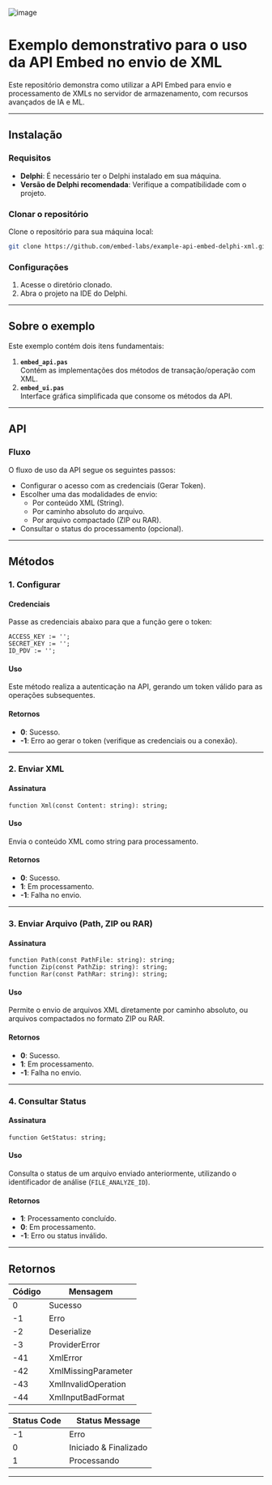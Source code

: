 ![image](https://github.com/user-attachments/assets/c8033b14-cc43-456d-89df-18b79b3fe5ef)

# Exemplo demonstrativo para o uso da API Embed no envio de XML

Este repositório demonstra como utilizar a API Embed para envio e processamento de XMLs no servidor de armazenamento, com recursos avançados de IA e ML.  

---

## Instalação

### Requisitos
- **Delphi**: É necessário ter o Delphi instalado em sua máquina.
- **Versão de Delphi recomendada**: Verifique a compatibilidade com o projeto.

### Clonar o repositório
Clone o repositório para sua máquina local:
```bash
git clone https://github.com/embed-labs/example-api-embed-delphi-xml.git
```

### Configurações
1. Acesse o diretório clonado.
2. Abra o projeto na IDE do Delphi.

---

## Sobre o exemplo

Este exemplo contém dois itens fundamentais:

1. **`embed_api.pas`**  
   Contém as implementações dos métodos de transação/operação com XML.  
2. **`embed_ui.pas`**  
   Interface gráfica simplificada que consome os métodos da API.  

---

## API

### Fluxo
O fluxo de uso da API segue os seguintes passos:  

- Configurar o acesso com as credenciais (Gerar Token).  
- Escolher uma das modalidades de envio:  
  - Por conteúdo XML (String).  
  - Por caminho absoluto do arquivo.  
  - Por arquivo compactado (ZIP ou RAR).  
- Consultar o status do processamento (opcional).  

---

## Métodos

### 1. Configurar

#### Credenciais
Passe as credenciais abaixo para que a função gere o token:
```delphi
ACCESS_KEY := '';
SECRET_KEY := '';
ID_PDV := '';
```

#### Uso
Este método realiza a autenticação na API, gerando um token válido para as operações subsequentes.

#### Retornos
- **0**: Sucesso.  
- **-1**: Erro ao gerar o token (verifique as credenciais ou a conexão).

---

### 2. Enviar XML

#### Assinatura
```delphi
function Xml(const Content: string): string;
```

#### Uso
Envia o conteúdo XML como string para processamento.  

#### Retornos
- **0**: Sucesso.  
- **1**: Em processamento.  
- **-1**: Falha no envio.

---

### 3. Enviar Arquivo (Path, ZIP ou RAR)

#### Assinatura
```delphi
function Path(const PathFile: string): string;
function Zip(const PathZip: string): string;
function Rar(const PathRar: string): string;
```

#### Uso
Permite o envio de arquivos XML diretamente por caminho absoluto, ou arquivos compactados no formato ZIP ou RAR.  

#### Retornos
- **0**: Sucesso.  
- **1**: Em processamento.  
- **-1**: Falha no envio.

---

### 4. Consultar Status

#### Assinatura
```delphi
function GetStatus: string;
```

#### Uso
Consulta o status de um arquivo enviado anteriormente, utilizando o identificador de análise (`FILE_ANALYZE_ID`).

#### Retornos
- **1**: Processamento concluído.  
- **0**: Em processamento.  
- **-1**: Erro ou status inválido.

---

## Retornos

| Código | Mensagem                     |
|--------|-------------------------------|
| 0      | Sucesso                      |
| -1     | Erro                         |
| -2     | Deserialize                  |
| -3     | ProviderError                |
| -41    | XmlError                     |
| -42    | XmlMissingParameter          |
| -43    | XmlInvalidOperation          |
| -44    | XmlInputBadFormat            |

| Status Code | Status Message            |
|-------------|----------------------------|
| -1          | Erro                      |
| 0           | Iniciado & Finalizado      |
| 1           | Processando               |

---
